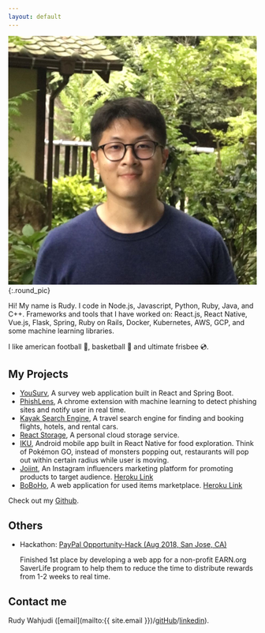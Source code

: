 ```yaml
---
layout: default
---
```


![Rudy Wahjudi](/assets/images/rudy.jpeg){:.round_pic}

Hi! My name is Rudy. I code in Node.js, Javascript, Python, Ruby, Java, and C++. Frameworks and tools that I have worked on: React.js, React Native, Vue.js, Flask, Spring, Ruby on Rails, Docker, Kubernetes, AWS, GCP, and some machine learning libraries.

I like american football 🏈, basketball 🏀 and ultimate frisbee 💿.


## My Projects
* [YouSurv](https://github.com/nerdijoe/YouSurv), A survey web application built in React and Spring Boot.
* [PhishLens](https://github.com/nerdijoe/Phish-Lens), A chrome extension with machine learning to detect phishing sites and notify user in real time. 
* [Kayak Search Engine](https://github.com/nerdijoe/kayak), A travel search engine for finding and booking flights, hotels, and rental cars. 
* [React Storage](https://github.com/nerdijoe/spring_dropbox), A personal cloud storage service. 
* [IKU](https://github.com/nerdijoe/foodmon-go), Android mobile app built in React Native for food exploration. Think of Pokémon GO, instead of monsters popping out, restaurants will pop out within certain radius while user is moving.
* [Joiint](https://github.com/nerdijoe/robito), An Instagram influencers marketing platform for promoting products to target audience. [Heroku Link](http://joiint.herokuapp.com/)
* [BoBoHo](http://boboho.herokuapp.com), A web application for used items marketplace. [Heroku Link](http://boboho.herokuapp.com)

Check out my [Github](http://github.com/nerdijoe).

## Others

* Hackathon: [PayPal Opportunity-Hack (Aug 2018, San Jose, CA)](https://devpost.com/software/express-scratch)

  Finished 1st place by developing a web app for a non-profit EARN.org SaverLife program to help them to reduce the time
to distribute rewards from 1-2 weeks to real time.


## Contact me

Rudy Wahjudi ([email](mailto:{{ site.email }})/[gitHub](http://github.com/nerdijoe)/[linkedin](https://www.linkedin.com/in/nerdijoe/)).

